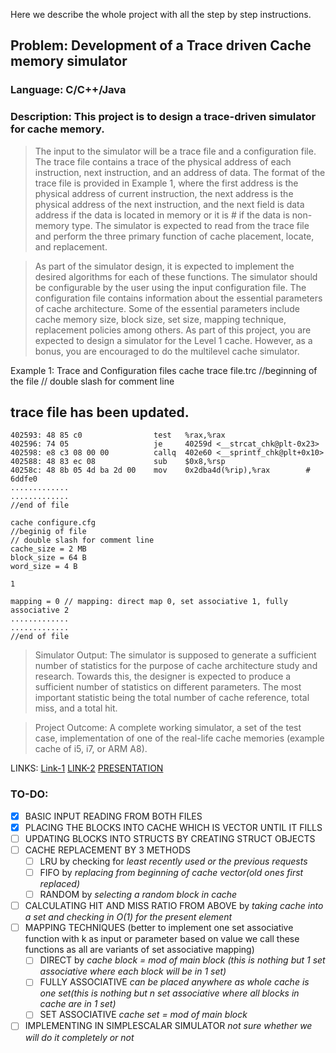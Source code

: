 Here we describe the whole project with all the step by step instructions.

## Problem: Development of a Trace driven Cache memory simulator
### Language: C/C++/Java

### Description: This project is to design a trace-driven simulator for cache memory.

> The input to the simulator will be a trace file and a configuration file. The trace file contains a trace of the physical address of each instruction, next instruction, and an address of data. The format of the trace file is provided in Example 1, where the first address is the physical address of current instruction, the next address is the physical address of the next instruction, and the next field is data address if the data is located in memory or it is # if the data is non-memory type. The simulator is expected to read from the trace file and perform the three primary function of cache placement, locate, and replacement.

> As part of the simulator design, it is expected to implement the desired algorithms for each of these functions. The simulator should be configurable by the user using the input configuration file. The configuration file contains information about the essential parameters of cache architecture. Some of the essential parameters include cache memory size, block size, set size, mapping technique, replacement policies among others. As part of this project, you are expected to design a simulator for the Level 1 cache. However, as a bonus, you are encouraged to do the multilevel cache simulator.


Example 1: Trace and Configuration files
cache trace file.trc
//beginning of the file
// double slash for comment line

## trace file has been updated.
```
402593:	48 85 c0             	test   %rax,%rax
402596:	74 05                	je     40259d <__strcat_chk@plt-0x23>
402598:	e8 c3 08 00 00       	callq  402e60 <__sprintf_chk@plt+0x10>
402588:	48 83 ec 08          	sub    $0x8,%rsp
40258c:	48 8b 05 4d ba 2d 00 	mov    0x2dba4d(%rip),%rax        # 6ddfe0 
.............
.............
//end of file
```

```
cache configure.cfg
//beginig of file
// double slash for comment line
cache_size = 2 MB
block_size = 64 B
word_size = 4 B

1

mapping = 0 // mapping: direct map 0, set associative 1, fully associative 2
.............
.............
//end of file
```

> Simulator Output: The simulator is supposed to generate a sufficient number of statistics for the purpose of cache architecture study and research. Towards this, the designer is expected to produce a sufficient number of statistics on different parameters. The most important statistic being the total number of cache reference, total miss, and a total hit.


> Project Outcome: A complete working simulator, a set of the test case, implementation of one of the real-life cache memories (example cache of i5, i7, or ARM A8).

LINKS: [Link-1](https://cseweb.ucsd.edu/classes/fa07/cse240a/project1.html) [LINK-2](https://www.walletfox.com/course/parseconfigfile.php)
[PRESENTATION](https://docs.google.com/presentation/d/1N7Y7w3Yhc3V5PC2zSHRcRKKsccwfdyKE3SO33aIMu58/edit?usp=sharing)


### TO-DO:
- [X] BASIC INPUT READING FROM BOTH FILES
- [X] PLACING THE BLOCKS INTO CACHE WHICH IS VECTOR UNTIL IT FILLS
- [ ] UPDATING BLOCKS INTO STRUCTS BY CREATING STRUCT OBJECTS
- [ ] CACHE REPLACEMENT BY 3 METHODS
  - [ ] LRU by checking for *least recently used or the previous requests*
  - [ ] FIFO by *replacing from beginning of cache vector(old ones first replaced)*
  - [ ] RANDOM by *selecting a random block in cache*  
- [ ] CALCULATING HIT AND MISS RATIO FROM ABOVE by *taking cache into a set and checking in O(1) for the present element*
- [ ] MAPPING TECHNIQUES (better to implement one set associative function with k as input or parameter based on value we call these functions as all are variants of set associative mapping)
  - [ ] DIRECT by *cache block = mod of main block (this is nothing but 1 set associative where each block will be in 1 set)*
  - [ ] FULLY ASSOCIATIVE *can be placed anywhere as whole cache is one set(this is nothing but n set associative where all blocks in cache are in 1 set)*
  - [ ] SET ASSOCIATIVE *cache set = mod of main block*
 - [ ] IMPLEMENTING IN SIMPLESCALAR SIMULATOR *not sure whether we will do it completely or not*     

